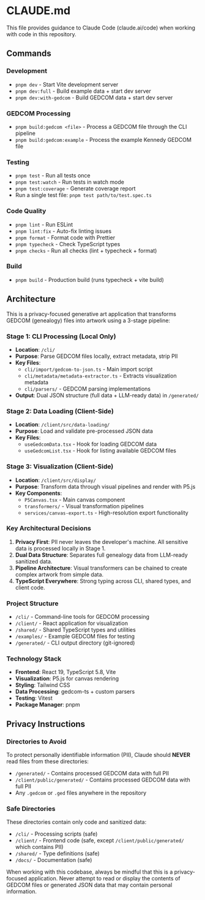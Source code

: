 # CLAUDE.md

This file provides guidance to Claude Code (claude.ai/code) when working with code in this repository.

## Commands

### Development

- `pnpm dev` - Start Vite development server
- `pnpm dev:full` - Build example data + start dev server
- `pnpm dev:with-gedcom` - Build GEDCOM data + start dev server

### GEDCOM Processing

- `pnpm build:gedcom <file>` - Process a GEDCOM file through the CLI pipeline
- `pnpm build:gedcom:example` - Process the example Kennedy GEDCOM file

### Testing

- `pnpm test` - Run all tests once
- `pnpm test:watch` - Run tests in watch mode
- `pnpm test:coverage` - Generate coverage report
- Run a single test file: `pnpm test path/to/test.spec.ts`

### Code Quality

- `pnpm lint` - Run ESLint
- `pnpm lint:fix` - Auto-fix linting issues
- `pnpm format` - Format code with Prettier
- `pnpm typecheck` - Check TypeScript types
- `pnpm checks` - Run all checks (lint + typecheck + format)

### Build

- `pnpm build` - Production build (runs typecheck + vite build)

## Architecture

This is a privacy-focused generative art application that transforms GEDCOM (genealogy) files into artwork using a 3-stage pipeline:

### Stage 1: CLI Processing (Local Only)

- **Location**: `/cli/`
- **Purpose**: Parse GEDCOM files locally, extract metadata, strip PII
- **Key Files**:
  - `cli/import/gedcom-to-json.ts` - Main import script
  - `cli/metadata/metadata-extractor.ts` - Extracts visualization metadata
  - `cli/parsers/` - GEDCOM parsing implementations
- **Output**: Dual JSON structure (full data + LLM-ready data) in `/generated/`

### Stage 2: Data Loading (Client-Side)

- **Location**: `/client/src/data-loading/`
- **Purpose**: Load and validate pre-processed JSON data
- **Key Files**:
  - `useGedcomData.tsx` - Hook for loading GEDCOM data
  - `useGedcomList.tsx` - Hook for listing available GEDCOM files

### Stage 3: Visualization (Client-Side)

- **Location**: `/client/src/display/`
- **Purpose**: Transform data through visual pipelines and render with P5.js
- **Key Components**:
  - `P5Canvas.tsx` - Main canvas component
  - `transformers/` - Visual transformation pipelines
  - `services/canvas-export.ts` - High-resolution export functionality

### Key Architectural Decisions

1. **Privacy First**: PII never leaves the developer's machine. All sensitive data is processed locally in Stage 1.
2. **Dual Data Structure**: Separates full genealogy data from LLM-ready sanitized data.
3. **Pipeline Architecture**: Visual transformers can be chained to create complex artwork from simple data.
4. **TypeScript Everywhere**: Strong typing across CLI, shared types, and client code.

### Project Structure

- `/cli/` - Command-line tools for GEDCOM processing
- `/client/` - React application for visualization
- `/shared/` - Shared TypeScript types and utilities
- `/examples/` - Example GEDCOM files for testing
- `/generated/` - CLI output directory (git-ignored)

### Technology Stack

- **Frontend**: React 19, TypeScript 5.8, Vite
- **Visualization**: P5.js for canvas rendering
- **Styling**: Tailwind CSS
- **Data Processing**: gedcom-ts + custom parsers
- **Testing**: Vitest
- **Package Manager**: pnpm

## Privacy Instructions

### Directories to Avoid

To protect personally identifiable information (PII), Claude should **NEVER** read files from these directories:

- `/generated/` - Contains processed GEDCOM data with full PII
- `/client/public/generated/` - Contains processed GEDCOM data with full PII
- Any `.gedcom` or `.ged` files anywhere in the repository

### Safe Directories

These directories contain only code and sanitized data:

- `/cli/` - Processing scripts (safe)
- `/client/` - Frontend code (safe, except `/client/public/generated/` which contains PII)
- `/shared/` - Type definitions (safe)
- `/docs/` - Documentation (safe)

When working with this codebase, always be mindful that this is a privacy-focused application. Never attempt to read or display the contents of GEDCOM files or generated JSON data that may contain personal information.
